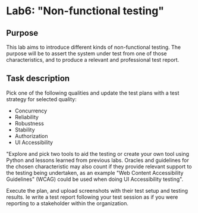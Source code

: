 # Lab6: "Non-functional testing"

## Purpose

This lab aims to introduce different kinds of non-functional testing. The purpose will be to assert the system under test from one of those characteristics, and to produce a relevant and professional test report.

## Task description

Pick one of the following qualities and update the test plans with a test strategy for selected quality:

- Concurrency
- Reliability
- Robustness
- Stability
- Authorization
- UI Accessibility

"Explore and pick two tools to aid the testing or create your own tool using Python and lessons learned from previous labs. Oracles and guidelines for the chosen characteristic may also count if they provide relevant support to the testing being undertaken, as an example "Web Content Accessibility Guidelines" (WCAG) could be used when doing UI Accessibility testing".

Execute the plan, and upload screenshots with their test setup and testing results. Ie write a test report following your test session as if you were reporting to a stakeholder within the organization.

